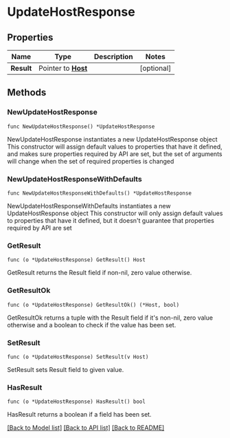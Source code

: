 # UpdateHostResponse

## Properties

Name | Type | Description | Notes
------------ | ------------- | ------------- | -------------
**Result** | Pointer to [**Host**](Host.md) |  | [optional] 

## Methods

### NewUpdateHostResponse

`func NewUpdateHostResponse() *UpdateHostResponse`

NewUpdateHostResponse instantiates a new UpdateHostResponse object
This constructor will assign default values to properties that have it defined,
and makes sure properties required by API are set, but the set of arguments
will change when the set of required properties is changed

### NewUpdateHostResponseWithDefaults

`func NewUpdateHostResponseWithDefaults() *UpdateHostResponse`

NewUpdateHostResponseWithDefaults instantiates a new UpdateHostResponse object
This constructor will only assign default values to properties that have it defined,
but it doesn't guarantee that properties required by API are set

### GetResult

`func (o *UpdateHostResponse) GetResult() Host`

GetResult returns the Result field if non-nil, zero value otherwise.

### GetResultOk

`func (o *UpdateHostResponse) GetResultOk() (*Host, bool)`

GetResultOk returns a tuple with the Result field if it's non-nil, zero value otherwise
and a boolean to check if the value has been set.

### SetResult

`func (o *UpdateHostResponse) SetResult(v Host)`

SetResult sets Result field to given value.

### HasResult

`func (o *UpdateHostResponse) HasResult() bool`

HasResult returns a boolean if a field has been set.


[[Back to Model list]](../README.md#documentation-for-models) [[Back to API list]](../README.md#documentation-for-api-endpoints) [[Back to README]](../README.md)


